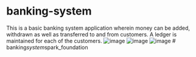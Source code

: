 # banking-system
This is a basic banking system application wherein money can be added, withdrawn as well as transferred to and from customers. A ledger is maintained for each of the customers.
![image](https://user-images.githubusercontent.com/47312972/155887075-d6b1079c-8a12-4160-ac5f-213071193069.png)
![image](https://user-images.githubusercontent.com/47312972/155887086-71459ba5-f52f-487e-a474-9afb956d0ff6.png)
![image](https://user-images.githubusercontent.com/47312972/155887094-e39f4f11-8586-4a4c-bc4b-75227de082a6.png)
#   b a n k i n g _ s y s t e m _ s p a r k _ f o u n d a t i o n  
 